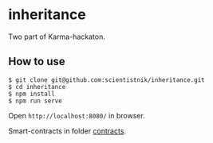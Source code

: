 # inheritance
Two part of Karma-hackaton.

## How to use

```
$ git clone git@github.com:scientistnik/inheritance.git
$ cd inheritance
$ npm install
$ npm run serve
```

Open `http://localhost:8080/` in browser.

Smart-contracts in folder [contracts](https://github.com/scientistnik/inheritance/tree/master/contracts).
